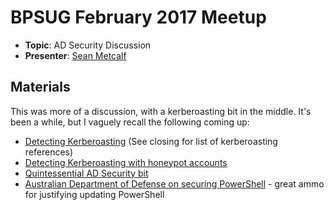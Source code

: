 # BPSUG February 2017 Meetup

* **Topic**: AD Security Discussion
* **Presenter**: [Sean Metcalf](https://twitter.com/PyroTek3)

## Materials

This was more of a discussion, with a kerberoasting bit in the middle.  It's been a while, but I vaguely recall the following coming up:

* [Detecting Kerberoasting](https://adsecurity.org/?p=3458) (See closing for list of kerberoasting references)
* [Detecting Kerberoasting with honeypot accounts](https://adsecurity.org/?p=3513)
* [Quintessential AD Security bit](https://adsecurity.org/?p=1684)
* [Australian Department of Defense on securing PowerShell](https://www.asd.gov.au/publications/protect/securing-powershell.htm) - great ammo for justifying updating PowerShell
